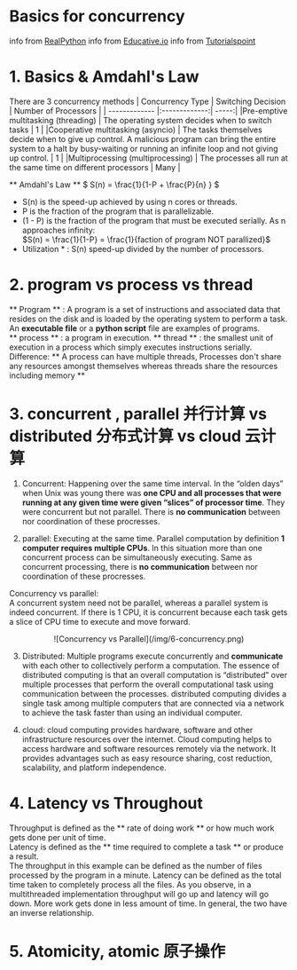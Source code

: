 # Basics for concurrency
info from [RealPython](https://realpython.com/python-concurrency/)
info from [Educative.io](https://www.educative.io/courses/python-concurrency-for-senior-engineering-interviews/NEm20mBZZy6)
info from [Tutorialspoint](https://www.tutorialspoint.com/concurrency_in_python/concurrency_in_python_quick_guide.htm)

# 1. Basics & Amdahl's Law

There are 3 concurrency methods
| Concurrency Type | Switching Decision | Number of Processors |
| ------------- |:-------------:| -----:|
|Pre-emptive multitasking (threading) | The operating system decides when to switch tasks | 1 |
|Cooperative multitasking (asyncio) | The tasks themselves decide when to give up control. A malicious program can bring the entire system to a halt by busy-waiting or running an infinite loop and not giving up control.   | 1 |
|Multiprocessing (multiprocessing) | The processes all run at the same time on different processors | Many |

** Amdahl's Law **
$ S(n) = \frac{1}{1-P + \frac{P}{n} } $
*	S(n) is the speed-up achieved by using n cores or threads.
*	P is the fraction of the program that is parallelizable.
*	(1 - P) is the fraction of the program that must be executed serially.
As n approaches infinity:  
$S(n) = \frac{1}{1-P} = \frac{1}{faction of program NOT parallized}$
* Utilization * : S(n) speed-up divided by the number of processors.

# 2. program vs process vs thread
** Program ** : A program is a set of instructions and associated data that resides on the disk and is loaded by the operating system to perform a task. An **executable file** or a **python script** file are examples of programs.  
** process ** : a program in execution.
** thread ** : the smallest unit of execution in a process which simply executes instructions serially.  
Difference: ** A process can have multiple threads, Processes don't share any resources amongst themselves whereas threads share the resources including memory **

# 3. concurrent , parallel 并行计算 vs distributed 分布式计算 vs cloud 云计算
1. Concurrent: Happening over the same time interval. In the “olden days” when Unix was young there was **one CPU and all processes that were running at any given time were given “slices” of processor time**. They were concurrent but not parallel. There is **no communication** between nor coordination of these procresses.  

2. parallel: Executing at the same time. Parallel computation by definition **1 computer requires multiple CPUs**. In this situation more than one concurrent process can be simultaneously executing. Same as concurrent processing, there is **no communication** between nor coordination of these procresses.  

Concurrency vs parallel:  
A concurrent system need not be parallel, whereas a parallel system is indeed concurrent. If there is 1 CPU, it is concurrent because each task gets a slice of CPU time to execute and move forward.

<p align="center">
![Concurrency vs Parallel](/img/6-concurrency.png)
</p>

3. Distributed: Multiple programs execute concurrently and **communicate** with each other to collectively perform a computation. The essence of distributed computing is that an overall computation is “distributed” over multiple processes that perform the overall computational task using communication between the processes. distributed computing divides a single task among multiple computers that are connected via a network to achieve the task faster than using an individual computer.  

4. cloud: cloud computing provides hardware, software and other infrastructure resources over the internet. Cloud computing helps to access hardware and software resources remotely via the network. It provides advantages such as easy resource sharing, cost reduction, scalability, and platform independence.   

# 4. Latency vs Throughout
Throughput is defined as the ** rate of doing work ** or how much work gets done per unit of time.    
Latency is defined as the ** time required to complete a task ** or produce a result.  
The throughput in this example can be defined as the number of files processed by the program in a minute. Latency can be defined as the total time taken to completely process all the files. As you observe, in a multithreaded implementation throughput will go up and latency will go down. More work gets done in less amount of time. In general, the two have an inverse relationship.

# 5. Atomicity, atomic 原子操作


